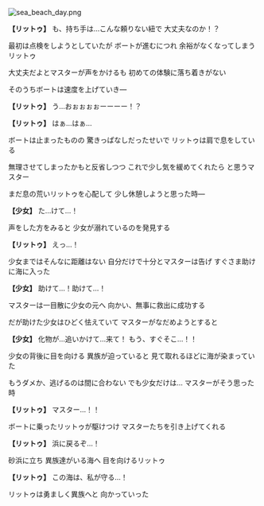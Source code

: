 
![sea_beach_day.png](../images/backgrounds/sea_beach_day.png)

**【リットゥ】**
も、持ち手は…こんな頼りない紐で
大丈夫なのか！？

最初は点検をしようとしていたが
ボートが進むにつれ
余裕がなくなってしまうリットゥ

大丈夫だよとマスターが声をかけるも
初めての体験に落ち着きがない

そのうちボートは速度を上げていき―

**【リットゥ】**
う…おぉぉぉぉーーーー！？

**【リットゥ】**
はぁ…はぁ…

ボートは止まったものの
驚きっぱなしだったせいで
リットゥは肩で息をしている

無理させてしまったかもと反省しつつ
これで少し気を緩めてくれたら
と思うマスター

まだ息の荒いリットゥを心配して
少し休憩しようと思った時―

**【少女】**
た…けて…！

声をした方をみると
少女が溺れているのを発見する

**【リットゥ】**
えっ…！

少女まではそんなに距離はない
自分だけで十分とマスターは告げ
すぐさま助けに海に入った

**【少女】**
助けて…！助けて…！

マスターは一目散に少女の元へ
向かい、無事に救出に成功する

だが助けた少女はひどく怯えていて
マスターがなだめようとすると

**【少女】**
化物が…追いかけて…来て！
もう、すぐそこ…！！

少女の背後に目を向ける
異族が迫っていると
見て取れるほどに海が染まっていた

もうダメか、逃げるのは間に合わない
でも少女だけは…
マスターがそう思った時

**【リットゥ】**
マスター…！！

ボートに乗ったリットゥが駆けつけ
マスターたちを引き上げてくれる

**【リットゥ】**
浜に戻るぞ…！

砂浜に立ち
異族達がいる海へ
目を向けるリットゥ

**【リットゥ】**
この海は、私が守る…！

リットゥは勇ましく異族へと
向かっていった
